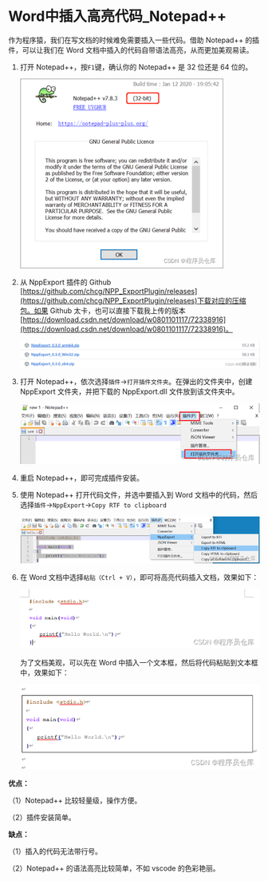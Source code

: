 # Word中插入高亮代码_Notepad++

作为程序猿，我们在写文档的时候难免需要插入一些代码。借助 Notepad++ 的插件，可以让我们在 Word 文档中插入的代码自带语法高亮，从而更加美观易读。

1. 打开 Notepad++，按`F1`键，确认你的 Notepad++ 是 32 位还是 64 位的。

   ![img](Word中插入高亮代码Notepad.assets/watermark,type_d3F5LXplbmhlaQ,shadow_50,text_Q1NETiBA56iL5bqP5ZGY5LuT5bqT,size_12,color_FFFFFF,t_70,g_se,x_16.png)

2. 从 NppExport 插件的 Github [https://github.com/chcg/NPP_ExportPlugin/releases](https://github.com/chcg/NPP_ExportPlugin/releases)下载对应的压缩包。如果 Github 太卡，也可以直接下载我上传的版本[https://download.csdn.net/download/w0801101117/72338916](https://download.csdn.net/download/w0801101117/72338916)。

   ![img](Word中插入高亮代码Notepad.assets/watermark,type_d3F5LXplbmhlaQ,shadow_50,text_Q1NETiBA56iL5bqP5ZGY5LuT5bqT,size_20,color_FFFFFF,t_70,g_se,x_16.png)

3. 打开 Notepad++，依次选择`插件`->`打开插件文件夹`。在弹出的文件夹中，创建 NppExport 文件夹，并把下载的 NppExport.dll 文件放到该文件夹中。

   ![img](Word中插入高亮代码Notepad.assets/watermark,type_d3F5LXplbmhlaQ,shadow_50,text_Q1NETiBA56iL5bqP5ZGY5LuT5bqT,size_20,color_FFFFFF,t_70,g_se,x_16-165968658609317.png)

4. 重启 Notepad++，即可完成插件安装。

5. 使用 Notepad++ 打开代码文件，并选中要插入到 Word 文档中的代码，然后选择`插件`->`NppExport`->`Copy RTF to clipboard`

   ![img](Word中插入高亮代码Notepad.assets/watermark,type_d3F5LXplbmhlaQ,shadow_50,text_Q1NETiBA56iL5bqP5ZGY5LuT5bqT,size_20,color_FFFFFF,t_70,g_se,x_16-165968665881020.png)

6. 在 Word 文档中选择`粘贴（Ctrl + V）`，即可将高亮代码插入文档，效果如下：

   ![img](Word中插入高亮代码Notepad.assets/watermark,type_d3F5LXplbmhlaQ,shadow_50,text_Q1NETiBA56iL5bqP5ZGY5LuT5bqT,size_20,color_FFFFFF,t_70,g_se,x_16-165968668048423.png)

   为了文档美观，可以先在 Word 中插入一个文本框，然后将代码粘贴到文本框中，效果如下：

   ![img](Word中插入高亮代码Notepad.assets/watermark,type_d3F5LXplbmhlaQ,shadow_50,text_Q1NETiBA56iL5bqP5ZGY5LuT5bqT,size_19,color_FFFFFF,t_70,g_se,x_16.png)



**优点：**

（1）Notepad++ 比较轻量级，操作方便。

（2）插件安装简单。

**缺点：**

（1）插入的代码无法带行号。

（2）Notepad++ 的语法高亮比较简单，不如 vscode 的色彩艳丽。